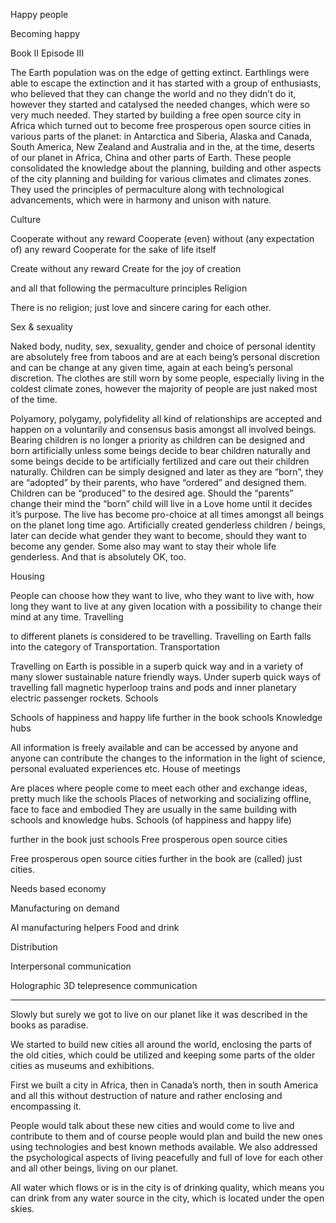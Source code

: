 Happy people

Becoming happy

Book II Episode III



The Earth population was on the edge of getting extinct. Earthlings were able to escape the extinction and it has started with a group of enthusiasts, who believed that they can change the world and no they didn’t do it, however they started and catalysed the needed changes, which were so very much needed. 
They started by building a free open source city in Africa which turned out to become free prosperous open source cities in various parts of the planet: in Antarctica and Siberia, Alaska and Canada, South America, New Zealand and Australia and in the, at the time, deserts of our planet in Africa, China and other parts of Earth.
These people consolidated the knowledge about the planning, building and other aspects of the city planning and building for various climates and climates zones. 
They used the principles of permaculture along with technological advancements, which were in harmony and unison with nature.

Culture

Cooperate without any reward
Cooperate (even) without (any expectation of) any reward
Cooperate for the sake of life itself

Create without any reward
Create for the joy of creation

and all that following the permaculture principles
Religion

There is no religion; just love and sincere caring for each other.

Sex & sexuality

Naked body, nudity, sex, sexuality, gender and choice of personal identity are absolutely free from taboos and are at each being’s personal discretion and can be change at any given time, again at each being’s personal discretion. The clothes are still worn by some people, especially living in the coldest climate zones, however the majority of people are just naked most of the time. 

Polyamory, polygamy, polyfidelity all kind of relationships are accepted and happen on a voluntarily and consensus basis amongst all involved beings.
Bearing children is no longer a priority as children can be designed and born artificially unless some beings decide to bear children naturally and some beings decide to be artificially fertilized and care out their children naturally. Children can be simply designed and later as they are “born”, they are “adopted” by their parents, who have “ordered” and designed them.
Children can be “produced” to the desired age. Should the “parents” change their mind the “born” child will live in a Love home until it decides it’s purpose.
The live has become pro-choice at all times amongst all beings on the planet long time ago.
Artificially created genderless children / beings, later can decide what gender they want to become, should they want to become any gender. Some also may want to stay their whole life genderless. And that is absolutely OK, too.


Housing

People can choose how they want to live, who they want to live with, how long they want to live at any given location with a possibility to change their mind at any time. 
Travelling

to different planets is considered to be travelling. Travelling on Earth falls into the category of Transportation.
Transportation

Travelling on Earth is possible in a superb quick way and in a variety of many slower sustainable nature friendly ways. 
Under superb quick ways of travelling fall magnetic hyperloop trains and pods and inner planetary electric passenger rockets. 
Schools

Schools of happiness and happy life further in the book schools
Knowledge hubs

All information is freely available and can be accessed by anyone and anyone can contribute the changes to the information in the light of science, personal evaluated experiences etc. 
House of meetings

Are places where people come to meet each other and exchange ideas, pretty much like the schools
Places of networking and socializing offline, face to face and embodied
They are usually in the same building with schools and knowledge hubs.
Schools (of happiness and happy life)

further in the book just schools
Free prosperous open source cities

Free prosperous open source cities further in the book are (called) just cities. 

Needs based economy

Manufacturing on demand

AI manufacturing helpers 
Food and drink

Distribution

Interpersonal communication 

Holographic 3D telepresence communication 


****************

Slowly but surely we got to live on our planet like it was described in the books as paradise. 

We started to build new cities all around the world, enclosing the parts of the old cities, which could be utilized and keeping some parts of the older cities as museums and exhibitions. 

First we built a city in Africa, then in Canada’s north, then in south America and all this without destruction of nature and rather enclosing and encompassing it.

People would talk about these new cities and would come to live and contribute to them and of course people would plan and build the new ones using technologies and best known methods available.
We also addressed the psychological aspects of living peacefully and full of love for each other and all other beings, living on our planet. 

All water which flows or is in the city is of drinking quality, which means you can drink from any water source in the city, which is located under the open skies.
 
